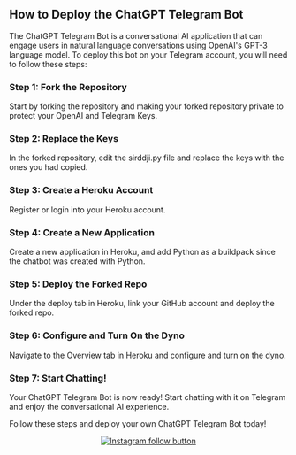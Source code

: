 <h2>How to Deploy the ChatGPT Telegram Bot</h2>
<p>The ChatGPT Telegram Bot is a conversational AI application that can engage users in natural language conversations using OpenAI's GPT-3 language model. To deploy this bot on your Telegram account, you will need to follow these steps:</p>
<h3>Step 1: Fork the Repository</h3>
<p>Start by forking the repository and making your forked repository private to protect your OpenAI and Telegram Keys.</p>
<h3>Step 2: Replace the Keys</h3>
<p>In the forked repository, edit the sirddji.py file and replace the keys with the ones you had copied.</p>
<h3>Step 3: Create a Heroku Account</h3>
<p>Register or login into your Heroku account.</p>
<h3>Step 4: Create a New Application</h3>
<p>Create a new application in Heroku, and add Python as a buildpack since the chatbot was created with Python.</p>
<h3>Step 5: Deploy the Forked Repo</h3>
<p>Under the deploy tab in Heroku, link your GitHub account and deploy the forked repo.</p>
<h3>Step 6: Configure and Turn On the Dyno</h3>
<p>Navigate to the Overview tab in Heroku and configure and turn on the dyno.</p>
<h3>Step 7: Start Chatting!</h3>
<p>Your ChatGPT Telegram Bot is now ready! Start chatting with it on Telegram and enjoy the conversational AI experience.</p>
<p>Follow these steps and deploy your own ChatGPT Telegram Bot today!</p>

<div align="center">
  <a href="https://www.instagram.com/sirddji/">
    <img src="https://img.shields.io/badge/Follow%20%40sirddji-Follow%20on%20Instagram-833AB4?logo=instagram&style=for-the-badge" alt="Instagram follow button">
  </a>
</div>
